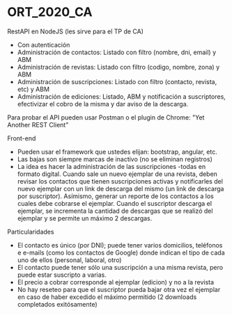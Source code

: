 # ORT_2020_CA


RestAPI en NodeJS (les sirve para el TP de CA)
- Con autenticación
- Administración de contactos: Listado con filtro (nombre, dni, email) y ABM
- Administración de revistas: Listado con filtro (codigo, nombre, zona) y ABM
- Administración de suscripciones: Listado con filtro (contacto, revista, etc) y ABM
- Administración de ediciones: Listado, ABM y notificación a suscriptores, efectivizar el cobro de la misma y dar aviso de la descarga.

Para probar el API pueden usar Postman o el plugin de Chrome: "Yet Another REST Client"

Front-end
- Pueden usar el framework que ustedes elijan: bootstrap, angular, etc.
- Las bajas son siempre marcas de inactivo (no se eliminan registros)
- La idea es hacer la administración de las suscripciones -todas en formato digital.
Cuando sale un nuevo ejemplar de una revista, deben revisar los contactos que tienen suscripciones activas y notificarles del nuevo ejemplar con un link de descarga del mismo (un link de descarga por suscriptor). Asímismo, generar un reporte de los contactos a los cuales debe cobrarse el ejemplar.
Cuando el suscriptor descarga el ejemplar, se incrementa la cantidad de descargas que se realizó del ejemplar y se permite un máximo 2 descargas.


Particularidades
- El contacto es único (por DNI); puede tener varios domicilios, teléfonos e e-mails (como los contactos de Google) donde indican el tipo de cada uno de ellos (personal, laboral, otro)
- El contacto puede tener sólo una suscripción a una misma revista, pero puede estar suscripto a varias.
- El precio a cobrar corresponde al ejemplar (edicion) y no a la revista
- No hay reseteo para que el suscriptor pueda bajar otra vez el ejemplar en caso de haber excedido el máximo permitido (2 downloads completados exitósamente)
